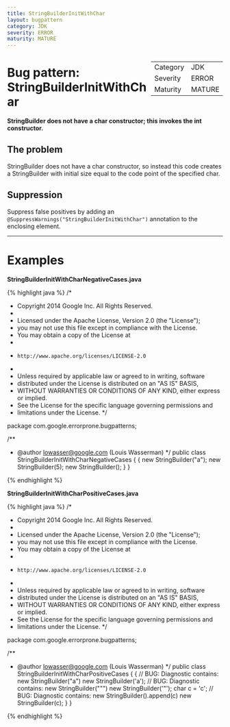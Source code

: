```yaml
---
title: StringBuilderInitWithChar
layout: bugpattern
category: JDK
severity: ERROR
maturity: MATURE
---
```


<div style="float:right;"><table id="metadata">
<tr><td>Category</td><td>JDK</td></tr>
<tr><td>Severity</td><td>ERROR</td></tr>
<tr><td>Maturity</td><td>MATURE</td></tr>
</table></div>

# Bug pattern: StringBuilderInitWithChar
__StringBuilder does not have a char constructor; this invokes the int constructor.__

## The problem
StringBuilder does not have a char constructor, so instead this code creates a StringBuilder with initial size equal to the code point of the specified char.

## Suppression
Suppress false positives by adding an `@SuppressWarnings("StringBuilderInitWithChar")` annotation to the enclosing element.

----------

# Examples
__StringBuilderInitWithCharNegativeCases.java__

{% highlight java %}
/*
 * Copyright 2014 Google Inc. All Rights Reserved.
 *
 * Licensed under the Apache License, Version 2.0 (the "License");
 * you may not use this file except in compliance with the License.
 * You may obtain a copy of the License at
 *
 *     http://www.apache.org/licenses/LICENSE-2.0
 *
 * Unless required by applicable law or agreed to in writing, software
 * distributed under the License is distributed on an "AS IS" BASIS,
 * WITHOUT WARRANTIES OR CONDITIONS OF ANY KIND, either express or implied.
 * See the License for the specific language governing permissions and
 * limitations under the License.
 */

package com.google.errorprone.bugpatterns;

/**
 * @author lowasser@google.com (Louis Wasserman)
 */
public class StringBuilderInitWithCharNegativeCases {
  {
    new StringBuilder("a");
    new StringBuilder(5);
    new StringBuilder();
  }
}

{% endhighlight %}

__StringBuilderInitWithCharPositiveCases.java__

{% highlight java %}
/*
 * Copyright 2014 Google Inc. All Rights Reserved.
 *
 * Licensed under the Apache License, Version 2.0 (the "License");
 * you may not use this file except in compliance with the License.
 * You may obtain a copy of the License at
 *
 *     http://www.apache.org/licenses/LICENSE-2.0
 *
 * Unless required by applicable law or agreed to in writing, software
 * distributed under the License is distributed on an "AS IS" BASIS,
 * WITHOUT WARRANTIES OR CONDITIONS OF ANY KIND, either express or implied.
 * See the License for the specific language governing permissions and
 * limitations under the License.
 */

package com.google.errorprone.bugpatterns;

/**
 * @author lowasser@google.com (Louis Wasserman)
 */
public class StringBuilderInitWithCharPositiveCases {
  {
    // BUG: Diagnostic contains: new StringBuilder("a")
    new StringBuilder('a');
    // BUG: Diagnostic contains: new StringBuilder("\"")
    new StringBuilder('"');
    char c = 'c';
    // BUG: Diagnostic contains: new StringBuilder().append(c)
    new StringBuilder(c);
  }
}

{% endhighlight %}


